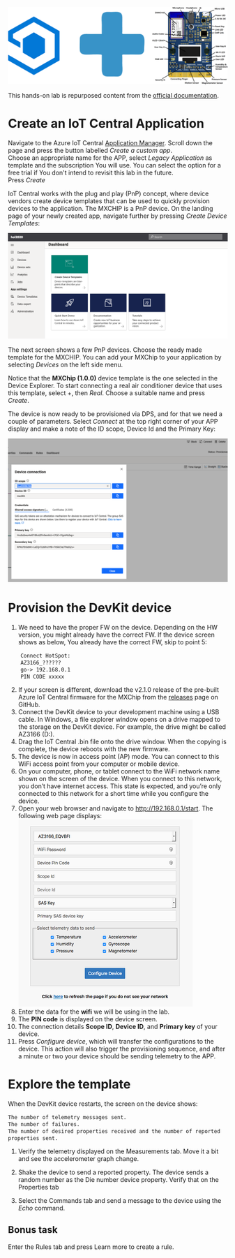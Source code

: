 ![](images/banner.png )  

This hands-on lab is repurposed content from the [official documentation](https://docs.microsoft.com/en-us/azure/iot-central/core/howto-connect-devkit).

# Create an IoT Central Application  
Navigate to the Azure IoT Central [Application Manager](https://aka.ms/iotcentral). Scroll down the page and press the button labelled _Create a custom app_.  
Choose an appropriate name for the APP, select _Legacy Application_ as template and the subscription You will use. You can select the option for a free trial if You don't intend to revisit this lab in the future.  
Press _Create_

IoT Central works with the plug and play (PnP) concept, where device vendors create device templates that can be used to quickly provision devices to the application. The MXCHIP is a PnP device. On the landing page of your newly created app, navigate further by pressing _Create Device Templates_:  

![](images/templates.png )  

The next screen shows a few PnP devices. Choose the ready made template for the MXCHIP. You can add your MXChip to your application by selecting _Devices_ on the left side menu.  

Notice that the **MXChip (1.0.0)** device template is the one selected in the Device Explorer. To start connecting a real air conditioner device that uses this template, select +, then _Real_. Choose a suitable name and press _Create_.  

The device is now ready to be provisioned via DPS, and for that we need a couple of parameters. Select _Connect_ at the top right corner of your APP display and make a note of the ID scope, Device Id and the Primary Key:

![](images/dps.png )  


# Provision the DevKit device

1. We need to have the proper FW on the device. Depending on the HW version, you might already have the correct FW. If the device screen shows as below, You already have the correct FW, skip to point 5: 

```
    Connect HotSpot:
    AZ3166_??????  
    go-> 192.168.0.1  
    PIN CODE xxxxx  
```
2. If your screen is different, download the v2.1.0 release of the pre-built Azure IoT Central firmware for the MXChip from the [releases](https://github.com/Azure/iot-central-firmware/releases/tag/mxchip-v2.1.0) page on GitHub. 
3. Connect the DevKit device to your development machine using a USB cable. In Windows, a file explorer window opens on a drive mapped to the storage on the DevKit device. For example, the drive might be called AZ3166 (D:).
4. Drag the IoT Central .bin file onto the drive window. When the copying is complete, the device reboots with the new firmware.
5. The device is now in access point (AP) mode. You can connect to this WiFi access point from your computer or mobile device.
6. On your computer, phone, or tablet connect to the WiFi network name shown on the screen of the device. When you connect to this network, you don’t have internet access. This state is expected, and you’re only connected to this network for a short time while you configure the device.
7. Open your web browser and navigate to http://192.168.0.1/start. The following web page displays:
![](images/configpage.png )  
8. Enter the data for the **wifi** we will be using in the lab.
9. The **PIN code** is displayed on the device screen.
10. The connection details **Scope ID**, **Device ID**, and **Primary key** of your device.
11. Press _Configure device_, which will transfer the configurations to the device. This action will also trigger the provisioning sequence, and after a minute or two your device should be sending telemetry to the APP.

# Explore the template  

When the DevKit device restarts, the screen on the device shows:

    The number of telemetry messages sent.
    The number of failures.
    The number of desired properties received and the number of reported properties sent.

1. Verify the telemetry displayed on the Measurements  tab. Move it a bit and see the accelerometer graph change.  

2. Shake the device to send a reported property. The device sends a random number as the Die number device property. Verify that on the Properties tab

3. Select the Commands tab and send a message to the device using the _Echo_ command. 

## Bonus task

Enter the Rules tab and press Learn more to create a rule.







